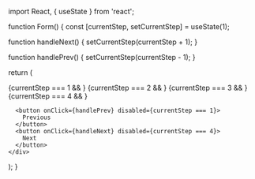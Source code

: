 import React, { useState } from 'react';

function Form() {
  const [currentStep, setCurrentStep] = useState(1);

  function handleNext() {
    setCurrentStep(currentStep + 1);
  }

  function handlePrev() {
    setCurrentStep(currentStep - 1);
  }

  return (
    <div>
      {currentStep === 1 && <Step1 />}
      {currentStep === 2 && <Step2 />}
      {currentStep === 3 && <Step3 />}
      {currentStep === 4 && <Step4 />}

      <button onClick={handlePrev} disabled={currentStep === 1}>
        Previous
      </button>
      <button onClick={handleNext} disabled={currentStep === 4}>
        Next
      </button>
    </div>
  );
}

